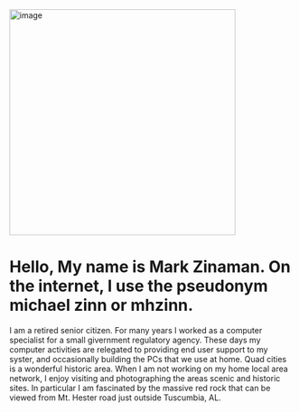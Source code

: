 
<img width="400" height="400" alt="image" src="https://github.com/user-attachments/assets/75ec55f9-4bca-4a20-8c9c-2090d0447323" />


#  Hello, My name is Mark Zinaman.  On the internet, I use the pseudonym michael zinn or mhzinn.

<p>I am a retired senior citizen.  For many years I worked as a computer specialist for a small givernment regulatory agency.  These days my computer activities are relegated to providing end user support to my syster, and occasionally building the PCs that we use at home.  Quad cities is a wonderful historic area.  When I am not working on my home local area network, I enjoy visiting and photographing the areas scenic and historic sites.  In particular I am fascinated by the massive red rock that can be viewed from Mt. Hester road just outside Tuscumbia, AL.  </p>

<!--




**michaelzinn/michaelzinn** is a ✨ _special_ ✨ repository because its `README.md` (this file) appears on your GitHub profile.

Here are some ideas to get you started:

- 🔭 I’m currently working on ...
- 🌱 I’m currently learning ...
- 👯 I’m looking to collaborate on ...
- 🤔 I’m looking for help with ...
- 💬 Ask me about ...
- 📫 How to reach me: ...
- 😄 Pronouns: ...
- ⚡ Fun fact: ...
-->
